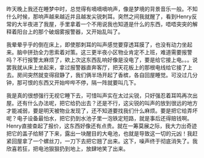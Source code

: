 昨天晚上我还在睡梦中时，总觉得有嘀嘀嘀响声，像是梦境的背景音乐一般。不知什么时候，那响声越来越近并且越发尖锐刺耳。突然之间我就醒了，看到Henry反常的大半夜进了我屋，手里拿着一个不用说我也知道是什么的东西，唔唔突突的解释着阳台上的那个破烟雾报警器，又开始乱叫了。

我晕晕乎乎的倒在床上，即使那刺耳的叫声感觉要穿透耳膜了，也没有动力坐起来。脑中拼劲全力思索着对策。这三更半夜小区物业肯定不上班，难道需要报警吗？不行报警太麻烦了，欸上次这东西乱响好像是没电了，要是给它接上电。。。说罢我就从床上坐起来，拿过报警器直奔客厅，把天花板上的那根电线给它接了上去。房间突然就变得寂静了，我们俩半场开起了香槟，各自回屋睡觉。可没过几分钟，那可恨的东西又开始哔哔不停，隔一阵就要叫几下。

我是真的很想强行无视它睡下去，可惜叫声实在太过尖锐，只好强忍着耳鸣再次出屋。还有什么办法呢，把它给扔出去？还是不行，这尖锐的叫声的放到很远的地方才能减弱，要是明天被物业发现了，还不知道要找我们什么麻烦。要是把它给弄坏呢？电子设备最怕水，把它扔到水池子里一泡铁定短路，就是事后还得赔钱啊。Henry直接查起了报价，这东西好像还有点贵。就在一筹莫展之际，我大力出奇迹把它的盖子给掰了下来，露出一块醒目的大电池，也就是导致这一切的元凶！我赶紧回屋拿了一个螺丝刀，一刀下去把它翘了出来。这下，噪声终于彻底消失了。我欣喜若狂，把电池狠狠扔到地上，放肆地笑了出来。